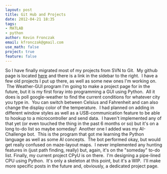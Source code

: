 ```yaml
---
layout: post
title: Git Hub and Projects
date: 2012-04-21 18:35
tags:
- MATLAB
- python
author: Kevin Fronczak
email: kfronczak@gmail.com
use_math: false
project: true
feature: false
---
```


So I have finally migrated most of my projects from SVN to Git.  My github page is located [here](http://github.com/fronzbot) and there is a link in the sidebar to the right.  I have a few old projects I put up there, as well as some new ones I'm working on.  The Weather-GUI program I'm going to make a project page for in the future, but it is my first foray into programming a GUI using Python.  All it does is poll google-weather to find the current conditions for whatever city you type in.  You can switch between Celsius and Fahrenheit and can also change the display color of the temperature.  I had planned on adding in different window styles as well as a USB-communication feature to be able to hookup to a microcontroller and send data.  I haven't implemented any of that yet (or even touched the thing in the past 6 months or so) but it's on a long to-do list so maybe someday!  Another one I added was my AI-Challenge bot.  This is the program that got me learning the Python language as well as some AI concepts.  The bot performed okay, but would get really confused on maze-layout maps.  I never implemented any hunting features in (just path finding, really) but, again, it's on the "someday" to-do list. Finally, my current project CPyU is on there.  I'm designing a pipe-lined CPU using Python.  It's only a skeleton at this point, but it's a WIP.  I'll make more specific posts in the future and, obviously, a dedicated project page.